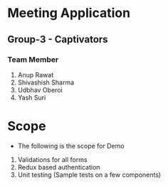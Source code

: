 # Meeting Application
## Group-3 - Captivators
### Team Member
1. Anup Rawat
2. Shivashish Sharma
3. Udbhav Oberoi
4. Yash Suri

# Scope
- The following is the scope for Demo 
1. Validations for all forms
2. Redux based authentication
3. Unit testing (Sample tests on a few components)

